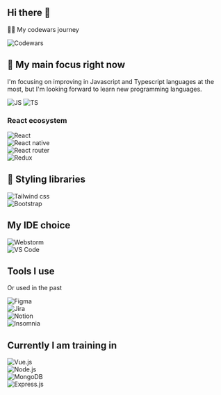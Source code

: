 ## Hi there 👋

👩‍💻 My codewars journey  

![Codewars](https://www.codewars.com/users/marcelinax/badges/small)

## 🌱 My main focus right now

I'm focusing on improving in Javascript and Typescript languages at the most, but I'm looking forward to learn new programming languages.

![JS](https://img.shields.io/badge/JavaScript-323330?style=for-the-badge&logo=javascript&logoColor=F7DF1E)
![TS](https://img.shields.io/badge/TypeScript-007ACC?style=for-the-badge&logo=typescript&logoColor=white)

### React ecosystem 

![React](https://img.shields.io/badge/React-20232A?style=for-the-badge&logo=react&logoColor=61DAFB)  
![React native](https://img.shields.io/badge/React_Native-20232A?style=for-the-badge&logo=react&logoColor=61DAFB)  
![React router](https://img.shields.io/badge/React_Router-CA4245?style=for-the-badge&logo=react-router&logoColor=white)  
![Redux](https://img.shields.io/badge/Redux-593D88?style=for-the-badge&logo=redux&logoColor=white)

## 🎨 Styling libraries 

![Tailwind css](https://img.shields.io/badge/Tailwind_CSS-38B2AC?style=for-the-badge&logo=tailwind-css&logoColor=white)  
![Bootstrap](https://img.shields.io/badge/Bootstrap-563D7C?style=for-the-badge&logo=bootstrap&logoColor=white)

##  My IDE choice

![Webstorm](https://img.shields.io/badge/WebStorm-000000?style=for-the-badge&logo=WebStorm&logoColor=white)  
![VS Code](https://img.shields.io/badge/Visual_Studio_Code-0078D4?style=for-the-badge&logo=visual%20studio%20code&logoColor=white)

## Tools I use

Or used in the past

![Figma](https://img.shields.io/badge/Figma-F24E1E?style=for-the-badge&logo=figma&logoColor=white)  
![Jira](https://img.shields.io/badge/Jira-0052CC?style=for-the-badge&logo=Jira&logoColor=white)  
![Notion](https://img.shields.io/badge/Notion-000000?style=for-the-badge&logo=notion&logoColor=white)  
![Insomnia](https://img.shields.io/badge/Insomnia-5849be?style=for-the-badge&logo=Insomnia&logoColor=white)

## Currently I am training in
![Vue.js](https://img.shields.io/badge/Vue.js-35495E?style=for-the-badge&logo=vue.js&logoColor=4FC08D)  
![Node.js](https://img.shields.io/badge/Node.js-43853D?style=for-the-badge&logo=node.js&logoColor=white)  
![MongoDB](https://img.shields.io/badge/MongoDB-white?style=for-the-badge&logo=mongodb&logoColor=4EA94B)  
![Express.js](https://img.shields.io/badge/Express.js-000000?style=for-the-badge&logo=express&logoColor=white)
